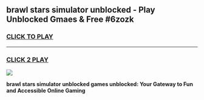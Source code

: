 
## brawl stars simulator unblocked - Play Unblocked Gmaes & Free #6zozk
<h3>
<a href="https://news.freeplayer.one?title=brawl_stars_simulator_unblocked&ref=24F">CLICK TO PLAY</a></h3>
<hr>

<h3>
<a href="https://news.freeplayer.one?title=brawl_stars_simulator_unblocked&ref=24F">CLICK 2 PLAY</a>
  
</h3>

<a href="https://news.freeplayer.one?title=brawl_stars_simulator_unblocked&ref=24F/"><img src="https://clearcache.store/games.png"></a>


**brawl stars simulator unblocked games unblocked: Your Gateway to Fun and Accessible Online Gaming**

